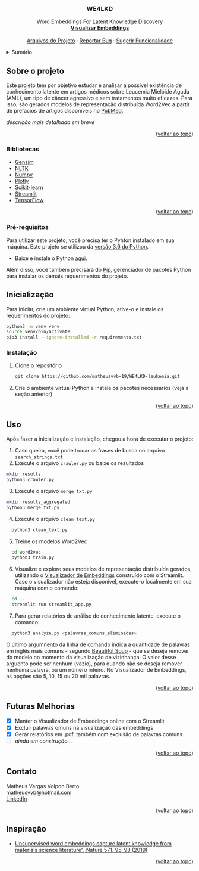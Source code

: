 <div id="topo"></div>

<!-- PROJECT LOGO -->
<br />
<div align="center">
  <h3 align="center">WE4LKD</h3>

  <p align="center">
    Word Embeddings For Latent Knowledge Discovery
    <br />
    <a href="https://share.streamlit.io/matheusvvb-19/we4lkd-leukemia_w2v/main"><strong>Visualizar Embeddings</strong></a>
    <br />
    <br />
    <a href="https://drive.google.com/drive/folders/1Fq5HkZx8DmWWAXnhkYSuX7r_GZjd6jGh?usp=sharing">Arquivos do Projeto</a>
    ·
    <a href="https://github.com/matheusvvb-19/WE4LKD-leukemia_w2v/issues">Reportar Bug</a>
    ·
    <a href="https://github.com/matheusvvb-19/WE4LKD-leukemia_w2v/issues">Sugerir Funcionalidade</a>
  </p>
</div>



<!-- SUMÁRIO -->
<details>
  <summary>Sumário</summary>
  <ol>
    <li>
      <a href="#sobre-o-projeto">Sobre o projeto</a>
      <ul>
        <li><a href="#bibliotecas">Bibliotecas</a></li>
      </ul>
    </li>
    <li>
      <a href="#inicialização">Inicialização</a>
      <ul>
        <li><a href="#pré-requisitos">Pré-requisitos</a></li>
        <li><a href="#instalação">Instalação</a></li>
      </ul>
    </li>
    <li><a href="#uso">Uso</a></li>
    <li><a href="#futuras-melhorias">Futuras Melhorias</a></li>
    <li><a href="#contato">Contato</a></li>
    <li><a href="#inspiração">Inspiração</a></li>
  </ol>
</details>


<!-- SOBRE -->
## Sobre o projeto

Este projeto tem por objetivo estudar e analisar a possível existência de conhecimento latente em artigos médicos sobre Leucemia Mielóide Aguda (AML), um tipo de câncer agressivo e sem tratamentos muito eficazes. Para isso, são gerados modelos de representação distribuída Word2Vec a partir de prefácios de artigos disponíveis no [PubMed](https://pubmed.ncbi.nlm.nih.gov/).

_descrição mais detalhada em breve_

<p align="right">(<a href="#topo">voltar ao topo</a>)</p>


### Bibliotecas

* [Gensim](https://radimrehurek.com/gensim/)
* [NLTK](https://www.nltk.org/)
* [Numpy](https://numpy.org/)
* [Plotly](https://plotly.com/)
* [Scikit-learn](https://scikit-learn.org/stable/)
* [Streamlit](https://streamlit.io/)
* [TensorFlow](https://www.tensorflow.org/?hl=pt-br)

<p align="right">(<a href="#topo">voltar ao topo</a>)</p>


### Pré-requisitos

Para utilizar este projeto, você precisa ter o Pyhton instalado em sua máquina. Este projeto se utilizou da [versão 3.6 do Python](https://www.python.org/downloads/release/python-360/).
* Baixe e instale o Python [aqui](https://www.python.org/downloads/).

Além disso, você também precisará do [Pip](https://pypi.org/project/pip/), gerenciador de pacotes Python para instalar os demais requerimentos do projeto.


<!-- INICIALIZAÇÃO -->
## Inicialização

Para iniciar, crie um ambiente virtual Python, ative-o e instale os requerimentos do projeto:
```sh
python3 -m venv venv
source venv/bin/activate
pip3 install --ignore-installed -r requirements.txt
```


### Instalação

1. Clone o repositório
   ```sh
   git clone https://github.com/matheusvvb-19/WE4LKD-leukemia.git
   ```
2. Crie o ambiente virtual Python e instale os pacotes necessários (veja a seção anterior)

<p align="right">(<a href="#topo">voltar ao topo</a>)</p>



<!-- USO -->
## Uso

Após fazer a inicialização e instalação, chegou a hora de executar o projeto:
1. Caso queira, você pode trocar as frases de busca no arquivo `search_strings.txt`
2. Execute o arquivo `crawler.py` ou baixe os resultados
  ```sh
  mkdir results
  python3 crawler.py
  ```
3. Execute o arquivo `merge_txt.py`
  ```sh
  mkdir results_aggregated
  python3 merge_txt.py
  ```
4. Execute o arquivo `clean_text.py`
```sh
  python3 clean_text.py
```
5. Treine os modelos Word2Vec
```sh
  cd word2vec
  python3 train.py
```
6. Visualize e explore seus modelos de representação distribuída gerados, utilizando o [Visualizador de Embeddings](https://share.streamlit.io/matheusvvb-19/we4lkd-leukemia_w2v/main) construído com o Streamlit.<br> Caso o visualizador não esteja disponível, execute-o localmente em sua máquina com o comando:
```sh
  cd ..
  streamlit run streamlit_app.py
```
7. Para gerar relatórios de análise de conhecimento latente, execute o comando:
```sh
  python3 analyze.py <palavras_comuns_eliminadas>
```
O último argumnento da linha de comando indica a quantidade de palavras em inglês mais comuns - segundo [Beautiful Soup](https://norvig.com/ngrams/count_1w.txt) -  que se deseja remover do modelo no momento da visualização de vizinhança. O valor desse arguento pode ser nenhum (vazio), para quando não se deseja remover nenhuma palavra, ou um número inteiro. No Visualizador de Embeddings, as opções são 5, 10, 15 ou 20 mil palavras.

<p align="right">(<a href="#topo">voltar ao topo</a>)</p>



<!-- FUTURAS MELHORIAS -->
## Futuras Melhorias

- [x] Manter o Visualizador de Embeddings online com o Streamlit
- [x] Excluir palavras omuns na visualização das embeddings
- [x] Gerar relatórios em .pdf, também com exclusão de palavras comuns
- [ ] _ainda em construção_...

<p align="right">(<a href="#topo">voltar ao topo</a>)</p>


<!-- CONTATO -->
## Contato

Matheus Vargas Volpon Berto<br>
matheusvvb@hotmail.com<br>
[LinkedIn](https://www.linkedin.com/in/matheus-volpon/)

<p align="right">(<a href="#topo">voltar ao topo</a>)</p>


<!-- INSPIRAÇÃO -->
## Inspiração

* [Unsupervised word embeddings capture latent knowledge from materials science literature", Nature 571, 95–98 (2019)](https://github.com/materialsintelligence/mat2vec)

<p align="right">(<a href="#topo">voltar ao topo</a>)</p>
